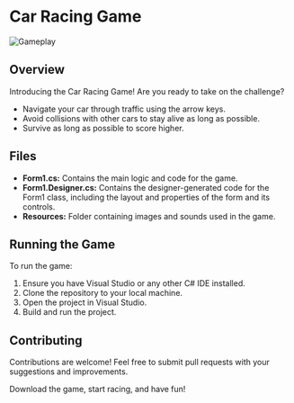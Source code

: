 # Car Racing Game

![Gameplay](link_to_gameplay_screenshot.png)

## Overview

Introducing the Car Racing Game! Are you ready to take on the challenge?

- Navigate your car through traffic using the arrow keys.
- Avoid collisions with other cars to stay alive as long as possible.
- Survive as long as possible to score higher.

## Files

- **Form1.cs:** Contains the main logic and code for the game.
- **Form1.Designer.cs:** Contains the designer-generated code for the Form1 class, including the layout and properties of the form and its controls.
- **Resources:** Folder containing images and sounds used in the game.

## Running the Game

To run the game:

1. Ensure you have Visual Studio or any other C# IDE installed.
2. Clone the repository to your local machine.
3. Open the project in Visual Studio.
4. Build and run the project.

## Contributing

Contributions are welcome! Feel free to submit pull requests with your suggestions and improvements.

Download the game, start racing, and have fun!
